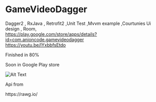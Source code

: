 # GameVideoDagger
Dagger2 , RxJava , Retrofit2 ,Unit Test ,Mvvm example ,Courtunies
Ui design , Room, <br>
https://play.google.com/store/apps/details?id=com.anioncode.gamevideodagger <br>
https://youtu.be/lYxbbfsEtdo <br>

Finished in 80% 

Soon in  Google Play store


![Alt Text](https://media.giphy.com/media/W4XaKUshFWYGOI63Bj/giphy.gif)
<p></p>
Api from
<p>https://rawg.io/</p>
